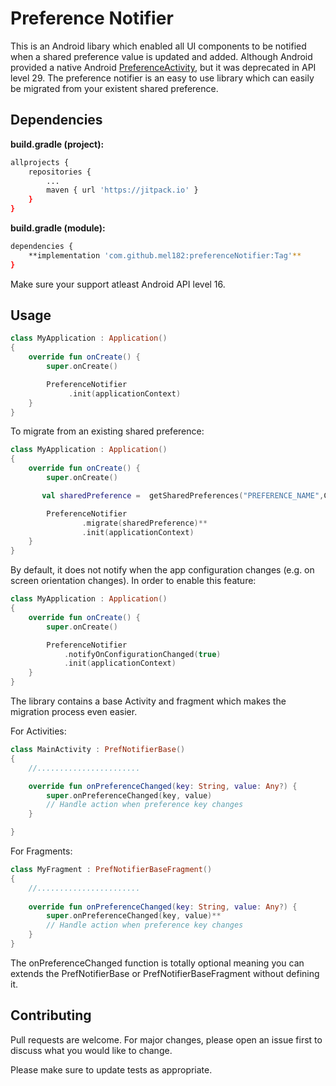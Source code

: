# Preference Notifier
This is an Android libary which enabled all UI components to be notified when a shared preference value is updated and added. Although Android provided a native Android [PreferenceActivity](https://developer.android.com/reference/android/preference/PreferenceActivity), but it was deprecated in API level 29.
The preference notifier is an easy to use library which can easily be migrated from your existent shared preference.

## Dependencies

**build.gradle (project):**
```bash
allprojects {
    repositories {
        ...
        maven { url 'https://jitpack.io' }
    }
}
```

**build.gradle (module):**
```bash
dependencies {
    **implementation 'com.github.mel182:preferenceNotifier:Tag'**
}
```

Make sure your support atleast Android API level 16.

## Usage

```kotlin
class MyApplication : Application()
{
    override fun onCreate() {
        super.onCreate()

        PreferenceNotifier
             .init(applicationContext)
    }
}
```

To migrate from an existing shared preference:

```kotlin
class MyApplication : Application()
{
    override fun onCreate() {
        super.onCreate()

       val sharedPreference =  getSharedPreferences("PREFERENCE_NAME",Context.MODE_PRIVATE)

        PreferenceNotifier
                .migrate(sharedPreference)**
                .init(applicationContext)
    }
}
```

By default, it does not notify when the app configuration changes (e.g. on screen orientation changes). In order to enable this feature:

```kotlin
class MyApplication : Application()
{
    override fun onCreate() {
        super.onCreate()

        PreferenceNotifier
            .notifyOnConfigurationChanged(true)
            .init(applicationContext)
    }
}
```

The library contains a base Activity and fragment which makes the migration process even easier.

For Activities:

```kotlin
class MainActivity : PrefNotifierBase()
{
    //.......................

    override fun onPreferenceChanged(key: String, value: Any?) {
        super.onPreferenceChanged(key, value)
        // Handle action when preference key changes
    }

}
```
For Fragments:

```kotlin
class MyFragment : PrefNotifierBaseFragment()
{
    //.......................
    
    override fun onPreferenceChanged(key: String, value: Any?) {
        super.onPreferenceChanged(key, value)**
        // Handle action when preference key changes
    }
}
```

The onPreferenceChanged function is totally optional meaning you can extends the PrefNotifierBase or PrefNotifierBaseFragment without defining it.

## Contributing
Pull requests are welcome. For major changes, please open an issue first to discuss what you would like to change.

Please make sure to update tests as appropriate.
